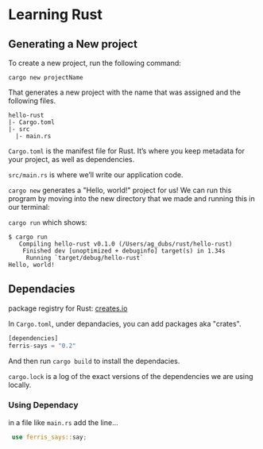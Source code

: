# Learning Rust

## Generating a New project

To create a new project, run the following command:

```cargo new projectName```

That generates a new project with the name that was assigned and the following files. 

```shell
hello-rust
|- Cargo.toml
|- src
  |- main.rs
```

```Cargo.toml``` is the manifest file for Rust. It’s where you keep metadata for your project, as well as dependencies.

```src/main.rs``` is where we’ll write our application code.

```cargo new``` generates a "Hello, world!" project for us! We can run this program by moving into the new directory that we made and running this in our terminal:

```cargo run``` which shows:

```shell
$ cargo run
   Compiling hello-rust v0.1.0 (/Users/ag_dubs/rust/hello-rust)
    Finished dev [unoptimized + debuginfo] target(s) in 1.34s
     Running `target/debug/hello-rust`
Hello, world!
```

## Dependacies

package registry for Rust: [creates.io](https://crates.io)

In ```Cargo.toml```, under depandacies, you can add packages aka "crates".

```Rust
[dependencies]
ferris-says = "0.2"
```

And then run ```cargo build``` to install the dependacies.

```cargo.lock``` is a log of the exact versions of the dependencies we are using locally.

### Using Dependacy

in a file like ```main.rs``` add the line...

```Rust
 use ferris_says::say;
 ```
